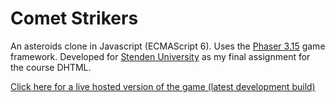 # Comet Strikers
An asteroids clone in Javascript (ECMAScript 6). Uses the [Phaser 3.15](https://www.phaser.io) game framework.
Developed for [Stenden University](https://www.nhlstenden.com/) as my final assignment for the course DHTML.

[Click here for a live hosted version of the game (latest development build)](http://odinshearth.nl/cstrikers/)
